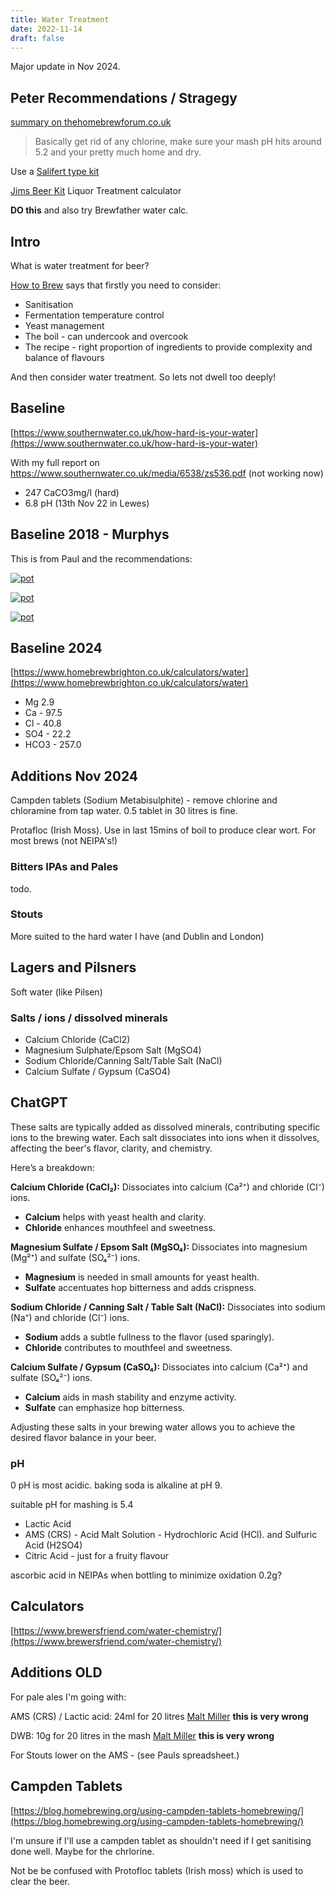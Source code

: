 ```yaml
---
title: Water Treatment
date: 2022-11-14
draft: false
---
```


Major update in Nov 2024.

## Peter Recommendations / Stragegy

[summary on thehomebrewforum.co.uk](https://www.thehomebrewforum.co.uk/threads/beginners-guide-to-water-treatment-plus-links-to-more-advanced-water-treatment-in-post-1.64822/)

> Basically get rid of any chlorine, make sure your mash pH hits around 5.2 and your pretty much home and dry.

Use a [Salifert type kit](https://www.amazon.co.uk/gp/product/B001EJ3DOG/ref=ppx_yo_dt_b_asin_title_o00_s00?ie=UTF8&psc=1)


[Jims Beer Kit](https://www.jimsbeerkit.co.uk/water.html) Liquor Treatment calculator

**DO this** and also try Brewfather water calc.


## Intro

What is water treatment for beer?

[How to Brew](https://www.amazon.co.uk/How-Brew-Everything-Great-Every/dp/1938469356) says that firstly you need to consider:

- Sanitisation
- Fermentation temperature control
- Yeast management
- The boil - can undercook and overcook
- The recipe - right proportion of ingredients to provide complexity and balance of flavours

And then consider water treatment. So lets not dwell too deeply!

## Baseline

[https://www.southernwater.co.uk/how-hard-is-your-water](https://www.southernwater.co.uk/how-hard-is-your-water)

With my full report on https://www.southernwater.co.uk/media/6538/zs536.pdf (not working now)

- 247 CaCO3mg/l (hard)
- 6.8 pH (13th Nov 22 in Lewes)

## Baseline 2018 - Murphys

This is from Paul and the recommendations:

[![pot](/images/2024-11-13/1.jpg "foo")](/images/2024-11-13/1.jpg)


[![pot](/images/2024-11-13/2.jpg "foo")](/images/2024-11-13/2.jpg)


[![pot](/images/2024-11-13/3.jpg "foo")](/images/2024-11-13/3.jpg)

## Baseline 2024

[https://www.homebrewbrighton.co.uk/calculators/water](https://www.homebrewbrighton.co.uk/calculators/water)

- Mg  2.9	
- Ca - 97.5
- Cl - 40.8	
- SO4 - 22.2	
- HCO3 - 257.0


## Additions Nov 2024

Campden tablets (Sodium Metabisulphite) - remove chlorine and chloramine from tap water. 0.5 tablet in 30 litres is fine.

Protafloc (Irish Moss). Use in last 15mins of boil to produce clear wort. For most brews (not NEIPA's!)


### Bitters IPAs and Pales
todo.

### Stouts

More suited to the hard water I have (and Dublin and London)

## Lagers and Pilsners

Soft water (like Pilsen)


### Salts / ions / dissolved minerals

- Calcium Chloride (CaCl2)
- Magnesium Sulphate/Epsom Salt (MgSO4)
- Sodium Chloride/Canning Salt/Table Salt (NaCl)
- Calcium Sulfate / Gypsum (CaSO4)

## ChatGPT

These salts are typically added as dissolved minerals, contributing specific ions to the brewing water. Each salt dissociates into ions when it dissolves, affecting the beer's flavor, clarity, and chemistry.

Here’s a breakdown:

**Calcium Chloride (CaCl₂):** Dissociates into calcium (Ca²⁺) and chloride (Cl⁻) ions.
   - **Calcium** helps with yeast health and clarity.
   - **Chloride** enhances mouthfeel and sweetness.

**Magnesium Sulfate / Epsom Salt (MgSO₄):** Dissociates into magnesium (Mg²⁺) and sulfate (SO₄²⁻) ions.
   - **Magnesium** is needed in small amounts for yeast health.
   - **Sulfate** accentuates hop bitterness and adds crispness.

**Sodium Chloride / Canning Salt / Table Salt (NaCl):** Dissociates into sodium (Na⁺) and chloride (Cl⁻) ions.
   - **Sodium** adds a subtle fullness to the flavor (used sparingly).
   - **Chloride** contributes to mouthfeel and sweetness.

**Calcium Sulfate / Gypsum (CaSO₄):** Dissociates into calcium (Ca²⁺) and sulfate (SO₄²⁻) ions.
   - **Calcium** aids in mash stability and enzyme activity.
   - **Sulfate** can emphasize hop bitterness.

Adjusting these salts in your brewing water allows you to achieve the desired flavor balance in your beer.


### pH 

0 pH is most acidic. baking soda is alkaline at pH 9.

suitable pH for mashing is 5.4

- Lactic Acid 
- AMS (CRS) - Acid Malt Solution - Hydrochloric Acid (HCl). 
      and Sulfuric Acid (H2SO4)
- Citric Acid - just for a fruity flavour

ascorbic acid in NEIPAs when bottling to minimize oxidation 0.2g?

## Calculators

[https://www.brewersfriend.com/water-chemistry/](https://www.brewersfriend.com/water-chemistry/)


## Additions OLD

For pale ales I'm going with:

AMS (CRS) / Lactic acid: 24ml for 20 litres [Malt Miller](https://www.themaltmiller.co.uk/product/ams-crs-500ml/) **this is very wrong**

DWB: 10g for 20 litres in the mash [Malt Miller](https://www.themaltmiller.co.uk/product/dwb-500g/) **this is very wrong**


For Stouts lower on the AMS - (see Pauls spreadsheet.)

## Campden Tablets

[https://blog.homebrewing.org/using-campden-tablets-homebrewing/](https://blog.homebrewing.org/using-campden-tablets-homebrewing/)

I'm unsure if I'll use a campden tablet as shouldn't need if I get sanitising done well. Maybe for the chrlorine.

Not be be confused with Protofloc tablets (Irish moss) which is used to clear the beer.



